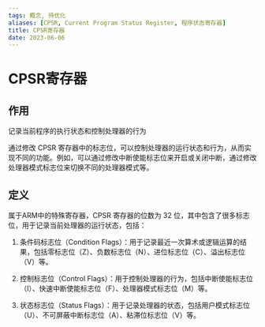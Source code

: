 ```yaml
---
tags: 概念, 待优化
aliases: [CPSR, Current Program Status Register, 程序状态寄存器]
title: CPSR寄存器
date: 2023-06-06
---
```

# CPSR寄存器

## 作用

记录当前程序的执行状态和控制处理器的行为

通过修改 CPSR 寄存器中的标志位，可以控制处理器的运行状态和行为，从而实现不同的功能。例如，可以通过修改中断使能标志位来开启或关闭中断，通过修改处理器模式标志位来切换不同的处理器模式等。

## 定义

属于ARM中的特殊寄存器，CPSR 寄存器的位数为 32 位，其中包含了很多标志位，用于记录当前处理器的运行状态，包括：

1. 条件码标志位（Condition Flags）：用于记录最近一次算术或逻辑运算的结果，包括零标志位（Z）、负数标志位（N）、进位标志位（C）、溢出标志位（V）等。
    
2. 控制标志位（Control Flags）：用于控制处理器的行为，包括中断使能标志位（I）、快速中断使能标志位（F）、处理器模式标志位（M）等。
    
3. 状态标志位（Status Flags）：用于记录处理器的状态，包括用户模式标志位（U）、不可屏蔽中断标志位（A）、粘滞位标志位（V）等。
